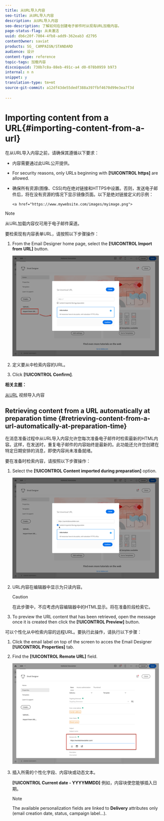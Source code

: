 ```yaml
---
title: 从URL导入内容
seo-title: 从URL导入内容
description: 从URL导入内容
seo-description: 了解如何在创建电子邮件时从现有URL加载内容。
page-status-flag: 从未激活
uuid: db6c20f-7004-4fb8-add9-362eab3 d2795
contentOwner: saviat
products: SG_ CAMPAIGN/STANDARD
audience: 设计
content-type: reference
topic-tags: 加载内容
discoiquuid: 738b7c8a-88eb-491c-a4 d0-078b0959 b973
internal: n n
snippet: y
translation-type: tm+mt
source-git-commit: a12df43de55dedf388a397fbf4670d99e3ea7f3d

---
```



# Importing content from a URL{#importing-content-from-a-url}

在从URL导入内容之前，请确保其遵循以下要求：

* 内容需要通过此URL公开提供。
* For security reasons, only URLs beginning with **[!UICONTROL https]** are allowed.
* 确保所有资源(图像、CSS)均在绝对链接和HTTPS中设置。否则，发送电子邮件后，将在没有资源的情况下显示镜像页面。以下是绝对链接定义的示例：

   ```
   <a href="https://www.mywebsite.com/images/myimage.png">
   ```

>[!NOTE]
>
>从URL加载内容仅可用于电子邮件渠道。

要检索现有内容表单URL，请按照以下步骤操作：

1. From the Email Designer home page, select the **[!UICONTROL Import from URL]** button.

   ![](assets/email_designer_importfromurl.png)

1. 定义要从中检索内容的URL。
1. Click **[!UICONTROL Confirm]**.

**相关主题：**

[从URL](https://helpx.adobe.com/campaign/kt/acs/using/acs-email-designer-tutorial.html#Workingwithexistingcontent) 视频导入内容

## Retrieving content from a URL automatically at preparation time {#retrieving-content-from-a-url-automatically-at-preparation-time}

在消息准备过程中从URL导入内容允许您每次准备电子邮件时检索最新的HTML内容。这样，在发送时，重复电子邮件的内容始终是最新的。此功能还允许您创建在特定日期安排的消息，即使内容尚未准备就绪。

要在准备时检索内容，请按照以下步骤操作：

1. Select the **[!UICONTROL Content imported during preparation]** option.

   ![](assets/email_designer_importfromurl2.png)

1. URL内容在编辑器中显示为只读内容。

   >[!CAUTION]
   >
   >在此步骤中，不应考虑内容编辑器中的HTML显示。将在准备阶段检索它。

1. To preview the URL content that has been retrieved, open the message once it is created then click the **[!UICONTROL Preview]** button.

可以个性化从中检索内容的远程URL。要执行此操作，请执行以下步骤：

1. Click the email label on top of the screen to acces the Email Designer **[!UICONTROL Properties]** tab.
1. Find the **[!UICONTROL Remote URL]** field.

   ![](assets/email_designer_importfromurl4.png)

1. 插入所需的个性化字段、内容块或动态文本。

   **[!UICONTROL Current date - YYYYMMDD]** 例如，内容块使您能够插入日期。

   >[!NOTE]
   >
   >The available personalization fields are linked to **Delivery** attributes only (email creation date, status, campaign label...).

